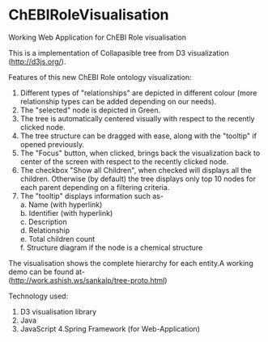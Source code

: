 ChEBIRoleVisualisation
======================

Working Web Application for ChEBI Role visualisation

This is a implementation of Collapasible tree from D3 visualization (http://d3js.org/).

Features of this new ChEBI Role ontology visualization:

1) Different types of "relationships" are depicted in different colour (more relationship types can be added depending on our needs). 
2) The "selected" node is depicted in Green.     
3) The tree is automatically centered visually with respect to the recently clicked node.   
4) The tree structure can be dragged with ease, along with the "tooltip" if opened previously.   
5) The "Focus" button, when clicked, brings back the visualization back to center of the screen with respect to the recently clicked node.    
6) The checkbox "Show all Children", when checked will displays all the children. Otherwise (by default) the tree displays only top 10 nodes for each parent depending on a filtering criteria.    
7) The "tooltip" displays information such as-   
        a. Name (with hyperlink)   
        b. Identifier (with hyperlink)   
        c. Description   
        d. Relationship   
        e. Total children count   
        f. Structure diagram if the node is a chemical structure   

The visualisation shows the complete hierarchy for each entity.A working demo can be found at-   
(http://work.ashish.ws/sankalp/tree-proto.html)

Technology used:

1. D3 visualisation library
2. Java
3. JavaScript
4.Spring Framework (for Web-Application)








